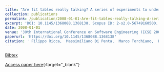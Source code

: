 ```yaml
---
title: "Are fit tables really talking? A series of experiments to understand whether fit tables are useful during evolution tasks"
collection: publications
permalink: /publication/2008-01-01-Are-fit-tables-really-talking-A-series-of-experiments-to-understand-whether-fit-tables-are-useful-during-evolution-tasks
excerpt: 'DOI: 10.1145/1368088.1368138, Scopus ID: 2-s2.0-56749160500, Cited by: 26'
date: 2008-01-01
venue: '30th International Conference on Software Engineering (ICSE 2008), Leipzig, Germany, May 10-18, 2008'
paperurl: 'https://doi.org/10.1145/1368088.1368138'
citation: ' Filippo Ricca,  Massimiliano Di Penta,  Marco Torchiano,  Paolo Tonella,  Mariano Ceccato,  Corrado Aaron Visaggio, &quot;Are fit tables really talking? A series of experiments to understand whether fit tables are useful during evolution tasks.&quot; 30th International Conference on Software Engineering (ICSE 2008), Leipzig, Germany, May 10-18, 2008, 2008.'
---
```

[Bibtex](https://dblp.org/rec/bib/conf/icse/RiccaPTTCV08)

[Access paper here](https://doi.org/10.1145/1368088.1368138){:target="_blank"}
